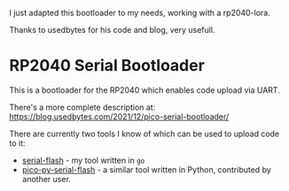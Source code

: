 I just adapted this bootloader to my needs, working with a rp2040-lora.

Thanks to usedbytes for his code and blog, very usefull.

# RP2040 Serial Bootloader

This is a bootloader for the RP2040 which enables code upload via UART.

There's a more complete description at: https://blog.usedbytes.com/2021/12/pico-serial-bootloader/

There are currently two tools I know of which can be used to upload code to it:

* [serial-flash](https://github.com/usedbytes/serial-flash) - my tool written in `go`
* [pico-py-serial-flash](https://github.com/ConfedSolutions/pico-py-serial-flash) - a similar tool written in Python, contributed by another user.

